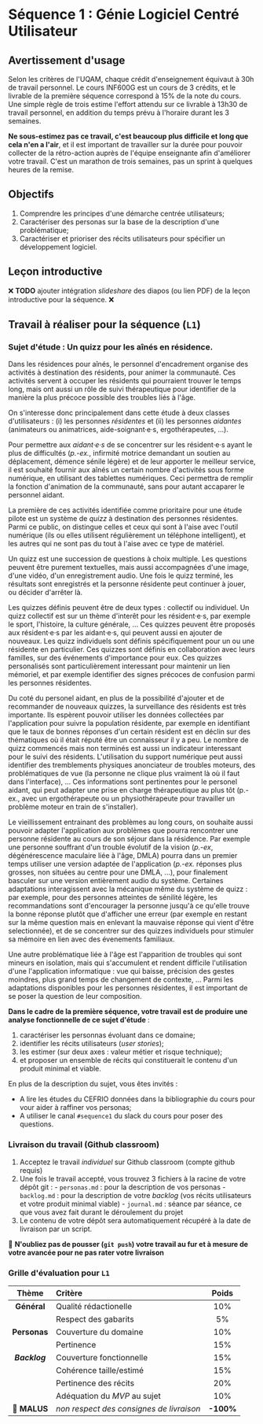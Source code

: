 # Séquence 1 : Génie Logiciel Centré Utilisateur

## Avertissement d'usage

Selon les critères de l'UQAM, chaque crédit d'enseignement équivaut à 30h de travail personnel. Le cours INF600G est un cours de 3 crédits, et le livrable de la première séquence correspond à 15% de la note du cours. Une simple règle de trois estime l'effort attendu sur ce livrable à 13h30 de travail personnel, en addition du temps prévu à l'horaire durant les 3 semaines.

**Ne sous-estimez pas ce travail, c'est beaucoup plus difficile et long que cela n'en a l'air**, et il est important de travailler sur la durée pour pouvoir collecter de la rétro-action auprès de l'équipe enseignante afin d'améliorer votre travail. C'est un marathon de trois semaines, pas un sprint à quelques heures de la remise.

## Objectifs

  1. Comprendre les principes d'une démarche centrée utilisateurs;
  2. Caractériser des personas sur la base de la description d'une problématique;
  3. Caractériser et prioriser des récits utilisateurs pour spécifier un développement logiciel.

## Leçon introductive

:x: **TODO** ajouter intégration _slideshare_ des diapos (ou lien PDF) de la leçon introductive pour la séquence. :x:

## Travail à réaliser pour la séquence (`L1`)

### Sujet d'étude : Un quizz pour les aînés en résidence.

Dans les résidences pour aînés, le personnel d'encadrement organise des activités à destination des résidents, pour animer la communauté. Ces activités servent à occuper les résidents qui pourraient trouver le temps long, mais ont aussi un rôle de suivi thérapeutique pour identifier de la manière la plus précoce possible des troubles liés à l'âge.

On s'interesse donc principalement  dans cette étude à deux classes d'utilisateurs : (i) les personnes _résidentes_ et (ii) les personnes _aidantes_ (animateurs ou animatrices, aide-soignant·e·s, ergothérapeutes, ...).

Pour permettre aux _aidant·e·s_ de se concentrer sur les résident·e·s ayant le plus de difficultés (_p.-ex._, infirmité motrice demandant un soutien au déplacement, démence sénile légère) et de leur apporter le meilleur service, il est souhaité fournir aux aînés un certain nombre d'activités sous forme numérique, en utilisant des tablettes numériques. Ceci permettra de remplir la fonction d'animation de la communauté, sans pour autant accaparer le personnel aidant.

La première de ces activités identifiée comme prioritaire pour une étude pilote est un système de _quizz_ à destination des personnes résidentes. Parmi ce public, on distingue celles et ceux qui sont à l'aise avec l'outil numérique (ils ou elles utilisent régulièrement un téléphone intelligent), et les autres qui ne sont pas du tout à l'aise avec ce type de matériel.

Un quizz est une succession de questions à choix multiple. Les questions peuvent être purement textuelles, mais aussi accompagnées d'une image, d'une vidéo, d'un enregistrement audio. Une fois le quizz terminé, les résultats sont enregistrés et la personne résidente peut continuer à jouer, ou décider d'arrêter là.

Les quizzes définis peuvent être de deux types : collectif ou individuel. Un quizz collectif est sur un thème d'interêt pour les résident·e·s, par exemple le sport, l'histoire, la culture générale, ... Ces quizzes peuvent être proposés aux résident·e·s par les aidant·e·s, qui peuvent aussi en ajouter de nouveaux. Les quizz individuels sont définis spécifiquement pour un ou une résidente en particulier. Ces quizzes sont définis en collaboration avec leurs familles, sur des événements d'importance pour eux. Ces quizzes personalisés sont particulièrement interessant pour maintenir un lien mémoriel, et par exemple identifier des signes précoces de confusion parmi les personnes résidentes.

Du coté du personel aidant, en plus de la possibilité d'ajouter et de recommander de nouveaux quizzes, la surveillance des résidents est très importante. Ils espèrent pouvoir utiliser les données collectées par l'application pour suivre la population résidente, par exemple en identifiant que le taux de bonnes réponses d'un certain résident est en déclin sur des thématiques où il était réputé être un connaisseur il y a peu.  Le nombre de quizz commencés mais non terminés est aussi un indicateur interessant pour le suivi des résidents. L'utilisation du support numérique peut aussi identifier des tremblements physiques anonciateur de troubles moteurs, des problématiques de vue (la personne ne clique plus vraiment là où il faut dans l'interface), ... Ces informations sont pertinentes pour le personel aidant, qui peut adapter une prise en charge thérapeutique au plus tôt (p.-ex., avec un ergothérapeute ou un physiothérapeute pour travailler un problème moteur en train de s'installer).

Le vieillissement entrainant des problèmes au long cours, on souhaite aussi pouvoir adapter l'application aux problèmes que pourra rencontrer une personne résidente au cours de son séjour dans la résidence. Par exemple une personne souffrant d'un trouble évolutif de la vision  (_p.-ex_, dégénérescence maculaire liée à l'âge, DMLA) pourra dans un premier temps utiliser une version adaptée de l'application (_p.-ex._ réponses plus grosses, non situées au centre pour une DMLA, ...), pour finalement basculer sur une version entièrement audio du système. Certaines adaptations interagissent avec la mécanique même du système de quizz : par exemple, pour des personnes atteintes de sénilité légère, les recommandations sont d'encourager la personne jusqu'à ce qu'elle trouve la bonne réponse plutôt que d'afficher une erreur (par exemple en restant sur la même question mais en enlevant la mauvaise réponse qui vient d'être selectionnée), et de se concentrer sur des quizzes individuels pour stimuler sa mémoire en lien avec des évenements familiaux.

Une autre problématique liée à l'âge est l'apparition de troubles qui sont mineurs en isolation, mais qui s'accumulent et rendent difficile l'utilisation d'une l'application informatique : vue qui baisse, précision des gestes moindres, plus grand temps de changement de contexte, ... Parmi les adaptations disponibles pour les personnes résidentes, il est important de se poser la question de leur composition.

**Dans le cadre de la première séquence, votre travail est de produire une analyse fonctionnelle de ce sujet d'étude** :

  1. caractériser les personnas évoluant dans ce domaine;
  2. identifier les récits utilisateurs (_user stories_);
  3. les estimer (sur deux axes : valeur métier et risque technique);
  4. et proposer un ensemble de récits qui constituerait le contenu d'un produit minimal et viable.

En plus de la description du sujet, vous êtes invités :

  - A lire les études du CEFRIO données dans la bibliographie du cours pour vour aider à raffiner vos personas;
  - A utiliser le canal `#sequence1` du slack du cours pour poser des questions.


### Livraison du travail (Github classroom)

  1. Acceptez le travail _individuel_ sur Github classroom (compte github requis)
  2. Une fois le travail accepté, vous trouvez 3 fichiers à la racine de votre dépôt git :
    - `personas.md` : pour la description de vos personas
    - `backlog.md` : pour la description de votre _backlog_ (vos récits utilisateurs et votre produit minimal viable)
    - `journal.md` : séance par séance, ce que vous avez fait durant le déroulement du projet
  3. Le contenu de votre dépôt sera automatiquement récupéré à la date de livraison par un script.

:rotating_light: **N'oubliez pas de pousser (`git push`) votre travail au fur et à mesure de votre avancée pour ne pas rater votre livraison**

### Grille d'évaluation pour `L1`

| Thème         | Critère                      | Poids |
| :---:         | :---                         | :---: |
| **Général**   | Qualité rédactionelle        | 10%   |
|               | Respect des gabarits         | 5%    |
| **Personas**  | Couverture du domaine        | 10%   |
|               | Pertinence                   | 15%   |
| **_Backlog_** | Couverture fonctionnelle     | 15%   |
|               | Cohérence taille/estimé      | 15%   |
|               | Pertinence des récits        | 20%   |
|               | Adéquation du _MVP_ au sujet | 10%   |
| :rotating_light: **MALUS**     | _non respect des consignes de livraison_ | **-100%** |
